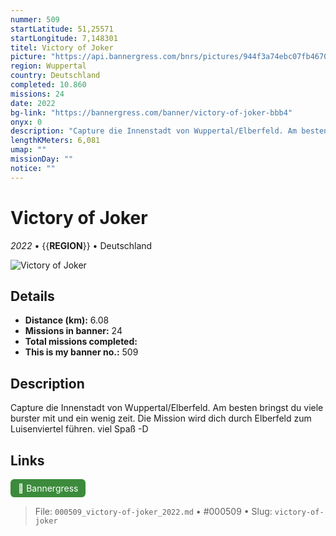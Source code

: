 ```yaml
---
nummer: 509
startLatitude: 51,25571
startLongitude: 7,148301
titel: Victory of Joker
picture: "https://api.bannergress.com/bnrs/pictures/944f3a74ebc07fb46703491c0a54556a"
region: Wuppertal
country: Deutschland
completed: 10.860
missions: 24
date: 2022
bg-link: "https://bannergress.com/banner/victory-of-joker-bbb4"
onyx: 0
description: "Capture die Innenstadt von Wuppertal/Elberfeld. Am besten bringst du viele burster mit und ein wenig zeit. Die Mission wird dich durch Elberfeld zum Luisenviertel führen. viel Spaß -D"
lengthKMeters: 6,081
umap: ""
missionDay: ""
notice: ""
---
```

# Victory of Joker

*2022* • {{__REGION__}} • Deutschland

![Victory of Joker](https://api.bannergress.com/bnrs/pictures/944f3a74ebc07fb46703491c0a54556a)



## Details
- **Distance (km):** 6.08
- **Missions in banner:** 24
- **Total missions completed:** 
- **This is my banner no.:** 509



## Description
Capture die Innenstadt von Wuppertal/Elberfeld. Am besten bringst du viele burster mit und ein wenig zeit. Die Mission wird dich durch Elberfeld zum Luisenviertel führen. viel Spaß -D



## Links
<a href="https://bannergress.com/banner/victory-of-joker-bbb4" target="_blank" style="display:inline-block;margin-right:8px;padding:6px 12px;background:#3c8b3c;color:#fff;text-decoration:none;border-radius:6px;">🔗 Bannergress</a>



> File: `000509_victory-of-joker_2022.md` • #000509 • Slug: `victory-of-joker`
